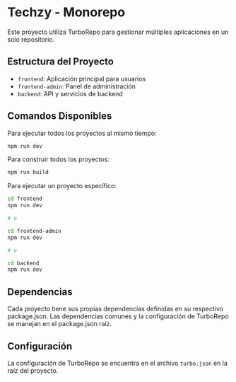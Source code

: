 # Techzy - Monorepo

Este proyecto utiliza TurboRepo para gestionar múltiples aplicaciones en un solo repositorio.

## Estructura del Proyecto

- `frontend`: Aplicación principal para usuarios
- `frontend-admin`: Panel de administración
- `backend`: API y servicios de backend

## Comandos Disponibles

Para ejecutar todos los proyectos al mismo tiempo:

```bash
npm run dev
```

Para construir todos los proyectos:

```bash
npm run build
```

Para ejecutar un proyecto específico:

```bash
cd frontend
npm run dev

# o

cd frontend-admin
npm run dev

# o

cd backend
npm run dev
```

## Dependencias

Cada proyecto tiene sus propias dependencias definidas en su respectivo package.json. Las dependencias comunes y la configuración de TurboRepo se manejan en el package.json raíz.

## Configuración

La configuración de TurboRepo se encuentra en el archivo `turbo.json` en la raíz del proyecto.
